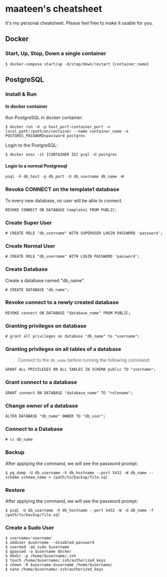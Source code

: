 
# maateen's cheatsheet
It's my personal cheatsheet. Please feel free to make it usable for you.

## Docker

### Start, Up, Stop, Down a single container

```
$ docker-compose start/up -d/stop/down/restart {container_name}
```

## PostgreSQL

### Install & Run

#### In docker container
Run PostgreSQL in docker container:

```
$ docker run -d -p host_port:container_port -v local_path:/path/on/container --name container_name -e POSTGRES_PASSWORD=password postgres
```

Login to the PostgreSQL:

```
$ docker exec -it {CONTAINER ID} psql -U postgres
```

#### Login to a normal Postgresql

```
psql -h db_host -p db_port -U db_username db_name -W
```

### Revoke CONNECT on the template1 database 

To every new database, no user will be able to connect.

```
REVOKE CONNECT ON DATABASE template1 FROM PUBLIC;
```

### Create Super User

```
# CREATE ROLE "db_username" WITH SUPERUSER LOGIN PASSWORD 'password';
```

### Create Normal User

```
# CREATE ROLE "db_username" WITH LOGIN PASSWORD 'password';
```

### Create Database

Create a database named "db_name".

```
# CREATE DATABASE "db_name";
```

### Revoke connect to a newly created database

```
REVOKE connect ON DATABASE "database_name" FROM PUBLIC;
```

### Granting privileges on database

```
# grant all privileges on database "db_name" to "username";
```

### Granting privileges on all tables of a database

> Connect to the `db_name` before running the following command:

```
GRANT ALL PRIVILEGES ON ALL TABLES IN SCHEMA public TO "username";
```

### Grant connect to a database

```
GRANT connect ON DATABASE "database_name" TO "rolename";
```

### Change owner of a database

```
ALTER DATABASE "db_name" OWNER TO "db_user";
```

### Connect to a Database

```
# \c db_name
```

### Backup

After applying the command, we will see the password prompt:

```
$ pg_dump -U db_username -h db_hostname --port 5432 -W db_name --schema schema_name > /path/to/backup/file.sql
```

### Restore

After applying the command, we will see the password prompt:

```
$ psql -U db_username -h db_hostname --port 5432 -W -d db_name -f /path/to/backup/file.sql
```

### Create a Sudo User

```
$ username='username'
$ adduser $username --disabled-password
$ usermod -aG sudo $username
$ gpasswd -a $username docker
$ mkdir -p /home/$username/.ssh
$ touch /home/$username/.ssh/authorized_keys
$ chown -R $username:$username /home/$username/
$ nano /home/$username/.ssh/authorized_keys
```
